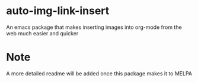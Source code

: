 # auto-img-link-insert
An emacs package that makes inserting images into org-mode from the web much easier and quicker

# Note
A more detailed readme will be added once this package makes it to MELPA
